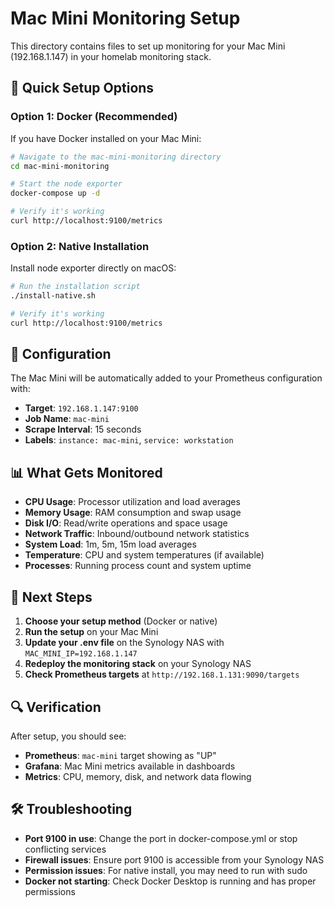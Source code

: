 # Mac Mini Monitoring Setup

This directory contains files to set up monitoring for your Mac Mini (192.168.1.147) in your homelab monitoring stack.

## 🚀 Quick Setup Options

### Option 1: Docker (Recommended)
If you have Docker installed on your Mac Mini:

```bash
# Navigate to the mac-mini-monitoring directory
cd mac-mini-monitoring

# Start the node exporter
docker-compose up -d

# Verify it's working
curl http://localhost:9100/metrics
```

### Option 2: Native Installation
Install node exporter directly on macOS:

```bash
# Run the installation script
./install-native.sh

# Verify it's working
curl http://localhost:9100/metrics
```

## 🔧 Configuration

The Mac Mini will be automatically added to your Prometheus configuration with:
- **Target**: `192.168.1.147:9100`
- **Job Name**: `mac-mini`
- **Scrape Interval**: 15 seconds
- **Labels**: `instance: mac-mini`, `service: workstation`

## 📊 What Gets Monitored

- **CPU Usage**: Processor utilization and load averages
- **Memory Usage**: RAM consumption and swap usage
- **Disk I/O**: Read/write operations and space usage
- **Network Traffic**: Inbound/outbound network statistics
- **System Load**: 1m, 5m, 15m load averages
- **Temperature**: CPU and system temperatures (if available)
- **Processes**: Running process count and system uptime

## 🎯 Next Steps

1. **Choose your setup method** (Docker or native)
2. **Run the setup** on your Mac Mini
3. **Update your .env file** on the Synology NAS with `MAC_MINI_IP=192.168.1.147`
4. **Redeploy the monitoring stack** on your Synology NAS
5. **Check Prometheus targets** at `http://192.168.1.131:9090/targets`

## 🔍 Verification

After setup, you should see:
- **Prometheus**: `mac-mini` target showing as "UP"
- **Grafana**: Mac Mini metrics available in dashboards
- **Metrics**: CPU, memory, disk, and network data flowing

## 🛠️ Troubleshooting

- **Port 9100 in use**: Change the port in docker-compose.yml or stop conflicting services
- **Firewall issues**: Ensure port 9100 is accessible from your Synology NAS
- **Permission issues**: For native install, you may need to run with sudo
- **Docker not starting**: Check Docker Desktop is running and has proper permissions
